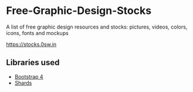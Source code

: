  Free-Graphic-Design-Stocks
==========
A list of free graphic design resources and stocks: pictures, videos, colors, icons, fonts and mockups

https://stocks.0sw.in

Libraries used
------
- [Bootstrap 4](https://getbootstrap.com/)
- [Shards](https://designrevision.com/demo/shards/)
